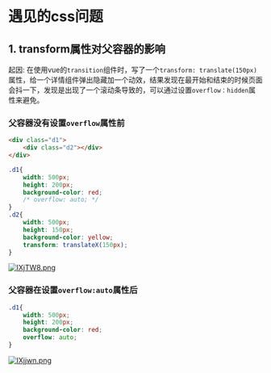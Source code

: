 # 遇见的css问题

## 1. transform属性对父容器的影响

起因: 在使用vue的`transition`组件时，写了一个`transform: translate(150px)`属性，给一个详情组件弹出隐藏加一个动效，结果发现在最开始和结束的时候页面会抖一下，发现是出现了一个滚动条导致的，可以通过设置`overflow：hidden`属性来避免。

### 父容器没有设置`overflow`属性前

```html
<div class="d1">
    <div class="d2"></div>
</div>
```

```css
.d1{
    width: 500px;
    height: 200px;
    background-color: red;
    /* overflow: auto; */
}
.d2{
    width: 500px;
    height: 150px;
    background-color: yellow;
    transform: translateX(150px);
}
```

[![IXjTW8.png](https://z3.ax1x.com/2021/11/21/IXjTW8.png)](https://imgtu.com/i/IXjTW8)

### 父容器在设置`overflow:auto`属性后

```css
.d1{
    width: 500px;
    height: 200px;
    background-color: red;
    overflow: auto;
}
```

[![IXjjwn.png](https://z3.ax1x.com/2021/11/21/IXjjwn.png)](https://imgtu.com/i/IXjjwn)
